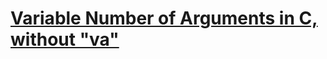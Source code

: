 # [Variable Number of Arguments in C, without "va"](https://www.codewars.com/kata/59f3f88c25d57513d600014f)